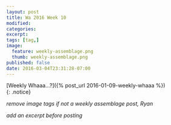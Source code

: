 ```yaml
---
layout: post
title: Wa 2016 Week 10
modified:
categories: 
excerpt:
tags: [tag,]
image:
  feature: weekly-assemblage.png
  thumb: weekly-assemblage.png
published: false
date: 2016-03-04T23:31:28-07:00
---
```

  
[Weekly Whaaa…?]({% post_url 2016-01-09-weekly-whaaa %})  
{: .notice}  

_remove image tags if not a weekly assemblage post, Ryan_

_add an excerpt before posting_